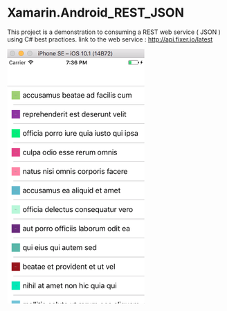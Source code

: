 # Xamarin.Android_REST_JSON
This project is a demonstration to consuming a REST web service ( JSON ) using C# best practices. link to the web service : http://api.fixer.io/latest

![](https://github.com/zayenCh/Xamarin.Forms-REST-JSON-Example/blob/master/ScreenShot.png)
